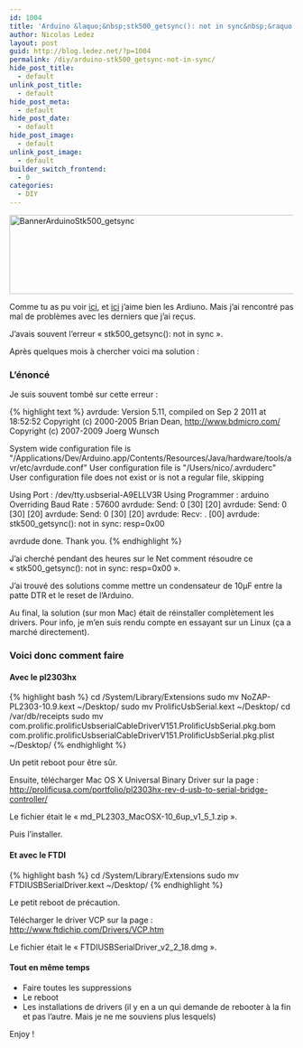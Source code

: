 ```yaml
---
id: 1004
title: 'Arduino &laquo;&nbsp;stk500_getsync(): not in sync&nbsp;&raquo;'
author: Nicolas Ledez
layout: post
guid: http://blog.ledez.net/?p=1004
permalink: /diy/arduino-stk500_getsync-not-in-sync/
hide_post_title:
  - default
unlink_post_title:
  - default
hide_post_meta:
  - default
hide_post_date:
  - default
hide_post_image:
  - default
unlink_post_image:
  - default
builder_switch_frontend:
  - 0
categories:
  - DIY
---
```

[<img class="alignnone size-full wp-image-1019" src="http://blog.ledez.net/wp-content/uploads/2014/05/BannerArduinoStk500_getsync.jpg" alt="BannerArduinoStk500_getsync" width="751" height="140" />][1]

Comme tu as pu voir [ici][2], et [ici][3] j&rsquo;aime bien les Ardiuno. Mais j&rsquo;ai rencontré pas mal de problèmes avec les derniers que j&rsquo;ai reçus.

J&rsquo;avais souvent l&rsquo;erreur &laquo;&nbsp;stk500_getsync(): not in sync&nbsp;&raquo;.

Après quelques mois à chercher voici ma solution :<!--more-->

### L&rsquo;énoncé

Je suis souvent tombé sur cette erreur :

{% highlight text %}
avrdude: Version 5.11, compiled on Sep 2 2011 at 18:52:52
Copyright (c) 2000-2005 Brian Dean, http://www.bdmicro.com/
Copyright (c) 2007-2009 Joerg Wunsch

System wide configuration file is "/Applications/Dev/Arduino.app/Contents/Resources/Java/hardware/tools/avr/etc/avrdude.conf"
User configuration file is "/Users/nico/.avrduderc"
User configuration file does not exist or is not a regular file, skipping

Using Port : /dev/tty.usbserial-A9ELLV3R
Using Programmer : arduino
Overriding Baud Rate : 57600
avrdude: Send: 0 [30] [20]
avrdude: Send: 0 [30] [20]
avrdude: Send: 0 [30] [20]
avrdude: Recv: . [00]
avrdude: stk500_getsync(): not in sync: resp=0x00

avrdude done. Thank you.
{% endhighlight %}

J&rsquo;ai cherché pendant des heures sur le Net comment résoudre ce &laquo;&nbsp;stk500_getsync(): not in sync: resp=0x00&nbsp;&raquo;.

J&rsquo;ai trouvé des solutions comme mettre un condensateur de 10µF entre la patte DTR et le reset de l&rsquo;Arduino.

Au final, la solution (sur mon Mac) était de réinstaller complètement les drivers. Pour info, je m&rsquo;en suis rendu compte en essayant sur un Linux (ça a marché directement).

### Voici donc comment faire

#### Avec le pl2303hx

{% highlight bash %}
cd /System/Library/Extensions
sudo mv NoZAP-PL2303-10.9.kext ~/Desktop/
sudo mv ProlificUsbSerial.kext ~/Desktop/
cd /var/db/receipts
sudo mv com.prolific.prolificUsbserialCableDriverV151.ProlificUsbSerial.pkg.bom com.prolific.prolificUsbserialCableDriverV151.ProlificUsbSerial.pkg.plist ~/Desktop/
{% endhighlight %}

Un petit reboot pour être sûr.

Ensuite, télécharger Mac OS X Universal Binary Driver sur la page :  
<http://prolificusa.com/portfolio/pl2303hx-rev-d-usb-to-serial-bridge-controller/>

Le fichier était le &laquo;&nbsp;md\_PL2303\_MacOSX-10\_6up\_v1\_5\_1.zip&nbsp;&raquo;.

Puis l&rsquo;installer.

#### Et avec le FTDI

{% highlight bash %}
cd /System/Library/Extensions
sudo mv FTDIUSBSerialDriver.kext ~/Desktop/
{% endhighlight %}

Le petit reboot de précaution.

Télécharger le driver VCP sur la page :  
<http://www.ftdichip.com/Drivers/VCP.htm>

Le fichier était le &laquo;&nbsp;FTDIUSBSerialDriver\_v2\_2_18.dmg&nbsp;&raquo;.

#### Tout en même temps

  * Faire toutes les suppressions
  * Le reboot
  * Les installations de drivers (il y en a un qui demande de rebooter à la fin et pas l&rsquo;autre. Mais je ne me souviens plus lesquels)

Enjoy !

 [1]: http://blog.ledez.net/wp-content/uploads/2014/05/BannerArduinoStk500_getsync.jpg
 [2]: http://blog.ledez.net/diy/commande-electronique-semaine-1/ "Commande électronique de la semaine #1 – DIY"
 [3]: http://blog.ledez.net/diy/commande-electronique-semaine-2-diy/ "Commande électronique de la semaine #2 – DIY"
